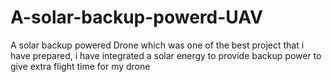 # A-solar-backup-powerd-UAV
A solar backup powered Drone which was one of the best project that i have prepared, i have integrated a solar energy to provide backup power to give extra flight time for my drone

